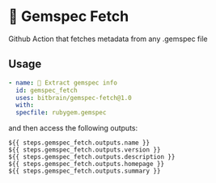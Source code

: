 # 💎 Gemspec Fetch

Github Action that fetches metadata from any .gemspec file

## Usage

```yml
- name: 💎 Extract gemspec info
  id: gemspec_fetch
  uses: bitbrain/gemspec-fetch@1.0
  with:
  specfile: rubygem.gemspec
```
and then access the following outputs:
```
${{ steps.gemspec_fetch.outputs.name }}
${{ steps.gemspec_fetch.outputs.version }}
${{ steps.gemspec_fetch.outputs.description }}
${{ steps.gemspec_fetch.outputs.homepage }}
${{ steps.gemspec_fetch.outputs.summary }}
```
